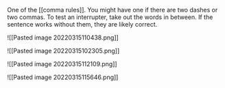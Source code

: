 One of the [[comma rules]]. You might have one if there are two dashes or two commas. To test an interrupter, take out the words in between. If the sentence works without them, they are likely correct.


![[Pasted image 20220315110438.png]]

![[Pasted image 20220315102305.png]]

![[Pasted image 20220315112109.png]]

![[Pasted image 20220315115646.png]]